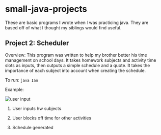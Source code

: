 # small-java-projects
These are basic programs I wrote when I was practicing java. They are based off of what I thought my siblings would find useful.

## Project 2: Scheduler
Overview: This program was written to help my brother better his time management on school days. It takes homework subjects and activity time slots as inputs, then outputs a simple schedule and a quote. It takes the importance of each subject into account when creating the schedule.

To run: `java Ian`

Example:

![user input](https://github.com/eea15/small-java-projects/blob/master/subjects.png?raw=true)
1. User inputs hw subjects


2. User blocks off time for other activities


3. Schedule generated
